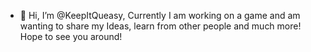 - 👋 Hi, I’m @KeepItQueasy, Currently I am working on a game and am wanting to share my Ideas, learn from other people and much more! Hope to see you around!
<!---
KeepItQueasy/KeepItQueasy is a ✨ special ✨ repository because its `README.md` (this file) appears on your GitHub profile.
You can click the Preview link to take a look at your changes.
--->
